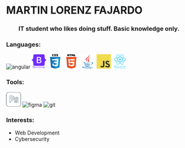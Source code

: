 # MARTIN LORENZ FAJARDO

<h3 align="center">IT student who likes doing stuff. Basic knowledge only.</h3>

<h3 align="left">Languages:</h3>
<p align="left">
  <a href="https://angular.io" target="_blank" rel="noreferrer" style="text-decoration: none; color: inherit;">
    <img src="https://angular.io/assets/images/logos/angular/angular.svg" alt="angular" width="40" height="40"/>
  </a>
  <a href="https://getbootstrap.com" target="_blank" rel="noreferrer" style="text-decoration: none; color: inherit;">
    <img src="https://raw.githubusercontent.com/devicons/devicon/master/icons/bootstrap/bootstrap-plain-wordmark.svg" alt="bootstrap" width="40" height="40"/>
  </a>
  <a href="https://www.w3schools.com/css/" target="_blank" rel="noreferrer" style="text-decoration: none; color: inherit;">
    <img src="https://raw.githubusercontent.com/devicons/devicon/master/icons/css3/css3-original-wordmark.svg" alt="css3" width="40" height="40"/>
  </a>
  <a href="https://www.w3.org/html/" target="_blank" rel="noreferrer" style="text-decoration: none; color: inherit;">
    <img src="https://raw.githubusercontent.com/devicons/devicon/master/icons/html5/html5-original-wordmark.svg" alt="html5" width="40" height="40"/>
  </a>
  <a href="https://www.java.com" target="_blank" rel="noreferrer" style="text-decoration: none; color: inherit;">
    <img src="https://raw.githubusercontent.com/devicons/devicon/master/icons/java/java-original.svg" alt="java" width="40" height="40"/>
  </a>
  <a href="https://developer.mozilla.org/en-US/docs/Web/JavaScript" target="_blank" rel="noreferrer" style="text-decoration: none; color: inherit;">
    <img src="https://raw.githubusercontent.com/devicons/devicon/master/icons/javascript/javascript-original.svg" alt="javascript" width="40" height="40"/>
  </a>
  <a href="https://reactjs.org/" target="_blank" rel="noreferrer" style="text-decoration: none; color: inherit;">
    <img src="https://raw.githubusercontent.com/devicons/devicon/master/icons/react/react-original-wordmark.svg" alt="react" width="40" height="40"/>
  </a>
</p>

<h3 align="left">Tools:</h3>
<p align="left">
  <a href="https://www.photoshop.com/en" target="_blank" rel="noreferrer" style="text-decoration: none; color: inherit;">
    <img src="https://raw.githubusercontent.com/devicons/devicon/master/icons/photoshop/photoshop-line.svg" alt="photoshop" width="40" height="40"/>
  </a>
  <a href="https://www.figma.com/" target="_blank" rel="noreferrer" style="text-decoration: none; color: inherit;">
    <img src="https://www.vectorlogo.zone/logos/figma/figma-icon.svg" alt="figma" width="40" height="40"/>
  </a>
  <a href="https://git-scm.com/" target="_blank" rel="noreferrer" style="text-decoration: none; color: inherit;">
    <img src="https://www.vectorlogo.zone/logos/git-scm/git-scm-icon.svg" alt="git" width="40" height="40"/>
  </a>
</p>

<h3 align="left">Interests:</h3>
<p align="left">
  <ul>
    <li>Web Development</li>
    <li>Cybersecurity</li>
  </ul>
</p>
